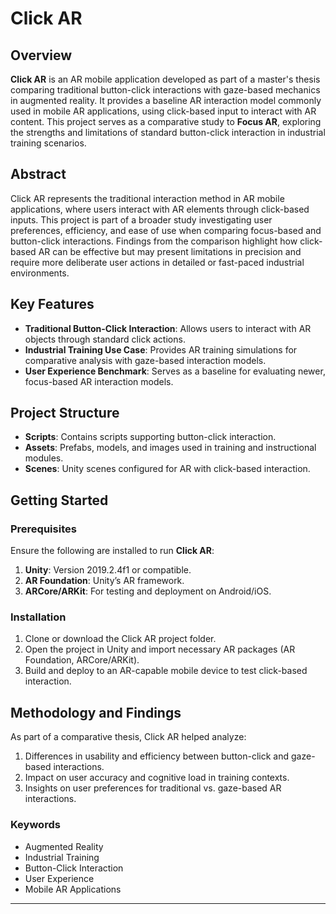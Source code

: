 # Click AR

## Overview

**Click AR** is an AR mobile application developed as part of a master's thesis comparing traditional button-click interactions with gaze-based mechanics in augmented reality. It provides a baseline AR interaction model commonly used in mobile AR applications, using click-based input to interact with AR content. This project serves as a comparative study to **Focus AR**, exploring the strengths and limitations of standard button-click interaction in industrial training scenarios.

## Abstract

Click AR represents the traditional interaction method in AR mobile applications, where users interact with AR elements through click-based inputs. This project is part of a broader study investigating user preferences, efficiency, and ease of use when comparing focus-based and button-click interactions. Findings from the comparison highlight how click-based AR can be effective but may present limitations in precision and require more deliberate user actions in detailed or fast-paced industrial environments.

## Key Features

- **Traditional Button-Click Interaction**: Allows users to interact with AR objects through standard click actions.
- **Industrial Training Use Case**: Provides AR training simulations for comparative analysis with gaze-based interaction models.
- **User Experience Benchmark**: Serves as a baseline for evaluating newer, focus-based AR interaction models.

## Project Structure

- **Scripts**: Contains scripts supporting button-click interaction.
- **Assets**: Prefabs, models, and images used in training and instructional modules.
- **Scenes**: Unity scenes configured for AR with click-based interaction.

## Getting Started

### Prerequisites

Ensure the following are installed to run **Click AR**:

1. **Unity**: Version 2019.2.4f1 or compatible.
2. **AR Foundation**: Unity’s AR framework.
3. **ARCore/ARKit**: For testing and deployment on Android/iOS.

### Installation

1. Clone or download the Click AR project folder.
2. Open the project in Unity and import necessary AR packages (AR Foundation, ARCore/ARKit).
3. Build and deploy to an AR-capable mobile device to test click-based interaction.

## Methodology and Findings

As part of a comparative thesis, Click AR helped analyze:

1. Differences in usability and efficiency between button-click and gaze-based interactions.
2. Impact on user accuracy and cognitive load in training contexts.
3. Insights on user preferences for traditional vs. gaze-based AR interactions.

### Keywords

- Augmented Reality
- Industrial Training
- Button-Click Interaction
- User Experience
- Mobile AR Applications

---


